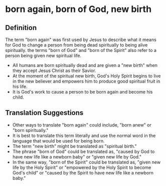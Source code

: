 # born again, born of God, new birth

## Definition

The term "born again" was first used by Jesus to describe what it means for God to change a person from being dead spiritually to being alive spiritually. the terms "born of God" and "born of the Spirit" also refer to a person being given new spiritual life.

* All humans are born spiritually dead and are given a "new birth" when they accept Jesus Christ as their Savior.
* At the moment of the spiritual new birth, God's Holy Spirit begins to live in the new believer and empowers him to produce good spiritual fruit in his life.
* It is God's work to cause a person to be born again and become his child.


## Translation Suggestions



* Other ways to translate "born again" could include, "born anew" or "born spiritually."
* It is best to translate this term literally and use the normal word in the language that would be used for being born.
* The term "new birth" might be translated as "spiritual birth."
* The phrase "born of God" could be translated as, "caused by God to have new life like a newborn baby" or "given new life by God."
* In the same way, "born of the Spirit" could be translated as, "given new life by the Holy Spirit" or "empowered by the Holy Spirit to become God's child" or "caused by the Spirit to have new life like a newborn baby."
